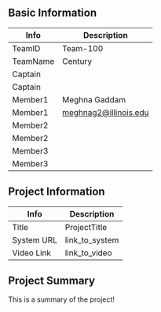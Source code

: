 ## Basic Information

|   Info      |        Description     |
| ----------- | ---------------------- |
| TeamID      |        Team-100        |
| TeamName    |         Century        |
| Captain     |                        |
| Captain     |                        |
| Member1     |       Meghna Gaddam    |
| Member1     | meghnag2@illinois.edu  |
| Member2     |                        |
| Member2     |                        |
| Member3     |                        |
| Member3     |                        |

## Project Information

|   Info      |        Description     |
| ----------- | ---------------------- |
|  Title      |       ProjectTitle     |
| System URL  |      link_to_system    |
| Video Link  |      link_to_video     |

## Project Summary

This is a summary of the project!
